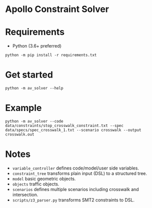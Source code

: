# Apollo Constraint Solver

# Requirements

* Python (3.6+ preferred)
```
python -m pip install -r requirements.txt
```

# Get started

```
python -m av_solver --help
```

# Example

```
python -m av_solver --code data/constraints/stop_crosswalk_constraint.txt --spec data/specs/spec_crosswalk_1.txt --scenario crosswalk --output crosswalk.out
```


# Notes

* `variable_controller` defines code/model/user side variables.
* `constraint_tree` transforms plain input (DSL) to a structured tree.
* `model` basic geometric objects.
* `objects` traffic objects.
* `scenarios` defines multiple scenarios including crosswalk and intersection.
* `scripts/z3_parser.py` transforms SMT2 constraints to DSL.
